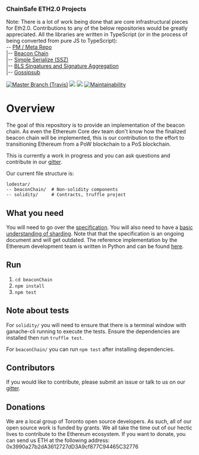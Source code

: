 ### ChainSafe ETH2.0 Projects
Note:
There is a lot of work being done that are core infrastructural pieces for Eth2.0. Contributions to any of the below repositories would be greatly appreciated. All the libraries are written in TypeScript (or in the process of being converted from pure JS to TypeScript):
<br />
-- [PM / Meta Repo](https://github.com/ChainSafeSystems/Sharding)<br />
|-- [Beacon Chain](https://github.com/ChainSafeSystems/lodestar)<br />
|-- [Simple Serialize (SSZ)](https://github.com/ChainSafeSystems/ssz-js)<br />
|-- [BLS Singatures and Signature Aggregation](https://github.com/ChainSafeSystems/bls-js)<br />
|-- [Gossipsub](https://github.com/ChainSafeSystems/gossipsub-js)<br />

[![](https://img.shields.io/travis/com/ChainSafeSystems/lodestar/master.svg?label=master&logo=travis "Master Branch (Travis)")](https://travis-ci.com/ChainSafeSystems/lodestar)
[![](https://badges.gitter.im/chainsafe/lodestar.svg)](https://gitter.im/chainsafe/lodestar?utm_source=badge&utm_medium=badge&utm_campaign=pr-badge&utm_content=badge)
![](https://img.shields.io/codecov/c/github/ChainSafeSystems/lodestar.svg?label=Codecov&style=flat)
[![Maintainability](https://api.codeclimate.com/v1/badges/678099476c401e1af503/maintainability)](https://codeclimate.com/github/ChainSafeSystems/lodestar/maintainability)

# Overview
The goal of this repository is to provide an implementation of the beacon chain. As even the Ethereum Core dev team don't know how the finalized beacon chain
will be implemented, this is our contribution to the effort to transitioning Ethereum from a PoW blockchain to a PoS blockchain.

This is currently a work in progress and you can ask questions and contribute in our [gitter](https://gitter.im/chainsafe/lodestar-chain).

Our current file structure is:
```
lodestar/
-- beaconChain/  # Non-solidity components
-- solidity/     # Contracts, truffle project
```

## What you need
You will need to go over the [specification](https://github.com/ethereum/eth2.0-specs). You will also need to have a [basic understanding of sharding](https://github.com/ethereum/wiki/wiki/Sharding-FAQs). Note that that the specification is an ongoing document and will get outdated. The reference implementation by the Ethereum development team is written in Python and can be found [here](https://github.com/ethereum/beacon_chain).

## Run
1. `cd beaconChain`
2. `npm install`
3. `npm test`

## Note about tests
For `solidity/` you will need to ensure that there is a terminal window with ganache-cli running to execute the tests. Ensure the dependencies are installed then run `truffle test`.

For `beaconChain/` you can run `npm test` after installing dependencies.

## Contributors
If you would like to contribute, please submit an issue or talk to us on our [gitter](https://gitter.im/chainsafe/lodestar-chain).

## Donations
We are a local group of Toronto open source developers. As such, all of our open source work is funded by grants. We all take the time out of our hectic lives to contribute to the Ethereum ecosystem.
If you want to donate, you can send us ETH at the following address: 0x3990a27b2dA3612727dD3A9cf877C94465C32776
